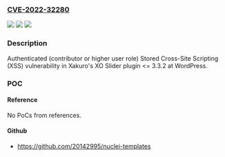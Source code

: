 ### [CVE-2022-32280](https://cve.mitre.org/cgi-bin/cvename.cgi?name=CVE-2022-32280)
![](https://img.shields.io/static/v1?label=Product&message=XO%20Slider%20(WordPress%20plugin)&color=blue)
![](https://img.shields.io/static/v1?label=Version&message=%3C%3D%203.3.2%3C%3D%203.3.2%20&color=brighgreen)
![](https://img.shields.io/static/v1?label=Vulnerability&message=CWE-79%20Cross-site%20Scripting%20(XSS)&color=brighgreen)

### Description

Authenticated (contributor or higher user role) Stored Cross-Site Scripting (XSS) vulnerability in Xakuro's XO Slider plugin <= 3.3.2 at WordPress.

### POC

#### Reference
No PoCs from references.

#### Github
- https://github.com/20142995/nuclei-templates


